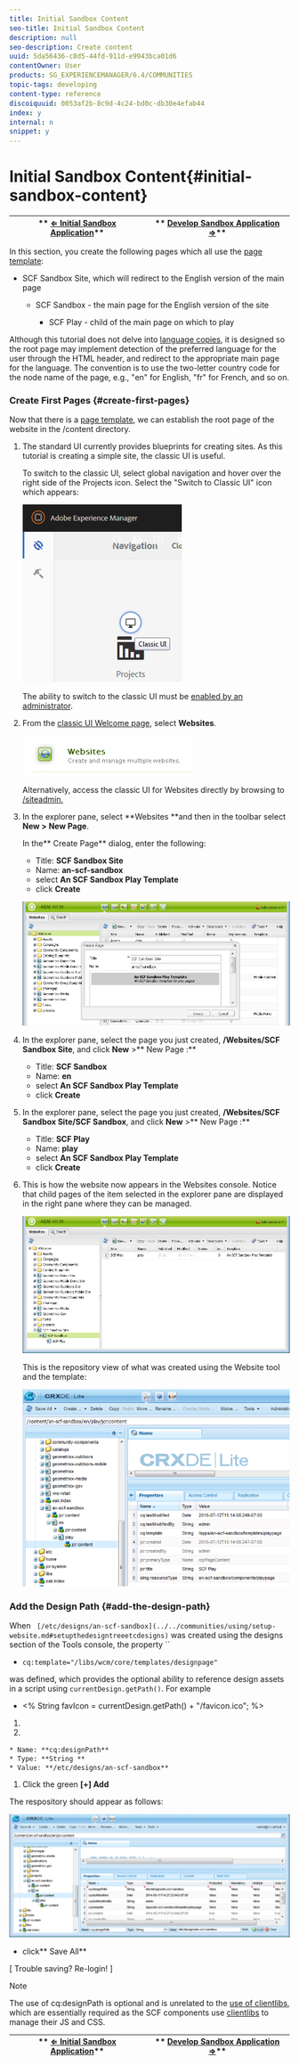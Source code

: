 ```yaml
---
title: Initial Sandbox Content
seo-title: Initial Sandbox Content
description: null
seo-description: Create content
uuid: 5da56436-c8d5-44fd-911d-e9943bca01d6
contentOwner: User
products: SG_EXPERIENCEMANAGER/6.4/COMMUNITIES
topic-tags: developing
content-type: reference
discoiquuid: 0053af2b-8c9d-4c24-bd0c-db30e4efab44
index: y
internal: n
snippet: y
---
```


# Initial Sandbox Content{#initial-sandbox-content}

| ** [⇐ Initial Sandbox Application](../../communities/using/initial-app.md)** |** [Develop Sandbox Application ⇒](../../communities/using/develop-app.md)** |
|---|---|

In this section, you create the following pages which all use the [page template](../../communities/using/initial-app.md#createthepagetemplate):

* SCF Sandbox Site, which will redirect to the English version of the main page

    * SCF Sandbox - the main page for the English version of the site

        * SCF Play - child of the main page on which to play

Although this tutorial does not delve into [language copies](../../sites/administering/using/tc-prep.md), it is designed so the root page may implement detection of the preferred language for the user through the HTML header, and redirect to the appropriate main page for the language. The convention is to use the two-letter country code for the node name of the page, e.g., "en" for English, "fr" for French, and so on.

### Create First Pages {#create-first-pages}

Now that there is a [page template](../../communities/using/initial-app.md#createthepagetemplate), we can establish the root page of the website in the /content directory.

1. The standard UI currently provides blueprints for creating sites. As this tutorial is creating a simple site, the classic UI is useful.

   To switch to the classic UI, select global navigation and hover over the right side of the Projects icon. Select the "Switch to Classic UI" icon which appears:

   ![](assets/chlimage_1-35.png)

   The ability to switch to the classic UI must be [enabled by an administrator](../../sites/administering/using/enable-classic-ui.md).

1. From the [classic UI Welcome page](http://localhost:4502/welcome.html), select **Websites**.

   ![](assets/chlimage_1-36.png)

   Alternatively, access the classic UI for Websites directly by browsing to [/siteadmin.](http://localhost:4502/siteadmin)

1. In the explorer pane, select **Websites **and then in the toolbar select **New &gt; New Page**.

   In the** Create Page** dialog, enter the following:

    * Title: **SCF Sandbox Site**
    * Name: **an-scf-sandbox**
    * select **An SCF Sandbox Play Template**
    * click **Create**

   ![](assets/chlimage_1-37.png)

1. In the explorer pane, select the page you just created, **/Websites/SCF Sandbox Site**, and click **New** &gt;** New Page :**

    * Title: **SCF Sandbox**
    * Name: **en**
    * select **An SCF Sandbox Play Template**
    * click **Create**

1. In the explorer pane, select the page you just created, **/Websites/SCF Sandbox Site/SCF Sandbox**, and click **New** &gt;** New Page :**

    * Title: **SCF Play**
    * Name: **play**
    * select **An SCF Sandbox Play Template**
    * click **Create**

1. This is how the website now appears in the Websites console. Notice that child pages of the item selected in the explorer pane are displayed in the right pane where they can be managed.

   ![](assets/chlimage_1-38.png)

   This is the repository view of what was created using the Website tool and the template:

   ![](assets/chlimage_1-39.png)

### Add the Design Path {#add-the-design-path}

When ` [/etc/designs/an-scf-sandbox](../../communities/using/setup-website.md#setupthedesigntreeetcdesigns)` was created using the designs section of the Tools console, the property ``

* `cq:template="/libs/wcm/core/templates/designpage"`

was defined, which provides the optional ability to reference design assets in a script using `currentDesign.getPath()`. For example

* &lt;% String favIcon = currentDesign.getPath() + "/favicon.ico"; %&gt;

1. 
1.

    * Name: **cq:designPath**
    * Type: **String **
    * Value: **/etc/designs/an-scf-sandbox**

1. Click the green **[+] Add**

The respository should appear as follows:  

![](assets/chlimage_1-40.png)

* click** Save All**

[ Trouble saving? Re-login! ]

>[!NOTE]
>
>The use of cq:designPath is optional and is unrelated to the [use of clientlibs](../../communities/using/develop-app.md#includeclientlibsintemplate), which are essentially required as the SCF components use [clientlibs](../../communities/using/client-customize.md#clientlibsforscf) to manage their JS and CSS.

| ** [⇐ Initial Sandbox Application](../../communities/using/initial-app.md)** |** [Develop Sandbox Application ⇒](../../communities/using/develop-app.md)** |
|---|---|

